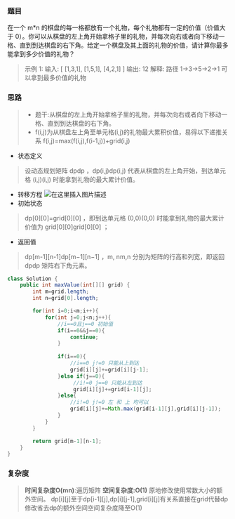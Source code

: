 ### 题目

在一个 m*n 的棋盘的每一格都放有一个礼物，每个礼物都有一定的价值（价值大于 0）。你可以从棋盘的左上角开始拿格子里的礼物，并每次向右或者向下移动一格、直到到达棋盘的右下角。给定一个棋盘及其上面的礼物的价值，请计算你最多能拿到多少价值的礼物？

>示例 1:
>输入: 
>[
>  [1,3,1],
>  [1,5,1],
>  [4,2,1]
>]
>输出: 12
>解释: 路径 1→3→5→2→1 可以拿到最多价值的礼物

### 思路
>- 题干:从棋盘的左上角开始拿格子里的礼物，并每次向右或者向下移动一格、直到到达棋盘的右下角。
>- f(i,j)为从棋盘左上角至单元格(i,j)的礼物最大累积价值，易得以下递推关系
>f(i,j)=max(f(i,j),f(i-1,j))+grid(i,j)

- 状态定义
>设动态规划矩阵 dpdp ，dp(i,j)dp(i,j) 代表从棋盘的左上角开始，到达单元格 (i,j)(i,j) 时能拿到礼物的最大累计价值。
- 转移方程
![在这里插入图片描述](https://img-blog.csdnimg.cn/20210327201033523.png?x-oss-process=image/watermark,type_ZmFuZ3poZW5naGVpdGk,shadow_10,text_aHR0cHM6Ly9ibG9nLmNzZG4ubmV0L3FxXzQ1NjMwNzEx,size_16,color_FFFFFF,t_70#pic_center)
- 初始状态
>dp[0][0]=grid[0][0] ，即到达单元格 (0,0)(0,0) 时能拿到礼物的最大累计价值为 grid[0][0]grid[0][0] ；

- 返回值
>dp[m-1][n-1]dp[m−1][n−1] ，m, nm,n 分别为矩阵的行高和列宽，即返回 dpdp 矩阵右下角元素。

```java
class Solution {
    public int maxValue(int[][] grid) {
        int m=grid.length;
        int n=grid[0].length;

        for(int i=0;i<m;i++){
            for(int j=0;j<n;j++){
                //i==0且j==0 初始值
                if(i==0&&j==0){
                    continue;
                }
                
                if(i==0){
                    //i==0 j!=0 只能从上到达
                    grid[i][j]+=grid[i][j-1];
                }else if(j==0){
                     //i!=0 j==0 只能从左到达
                     grid[i][j]+=grid[i-1][j];
                }else{
                    //i!=0 j!=0 左 和 上 均可以
                    grid[i][j]+=Math.max(grid[i-1][j],grid[i][j-1]);
                }      
            }
        }

        return grid[m-1][n-1];
    }
}
```


### 复杂度
>**时间复杂度O(mn)**:遍历矩阵
>**空间复杂度:O(1)** 原地修改使用常数大小的额外空间。
>dp[i][j]至于dp[i-1][j],dp[i][j-1],grid[i][j]有关系直接在grid代替dp修改省去dp的额外空间空间复杂度降至O(1)